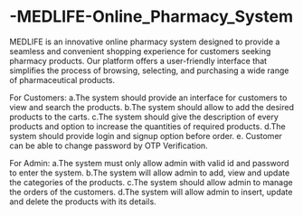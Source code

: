 # -MEDLIFE-Online_Pharmacy_System
MEDLIFE is an innovative online pharmacy system designed to provide a seamless and convenient shopping experience for customers seeking pharmacy products. Our platform offers a user-friendly interface that simplifies the process of browsing, selecting, and purchasing a wide range of pharmaceutical products.

For Customers: 
a.The system should provide an interface for customers to view and search the 
products. 
b.The system should allow to add the desired products to the carts. 
c.The system should give the description of every products and option to increase the 
quantities of required products. 
d.The system should provide login and signup option before order. 
e. Customer can be able to change password by OTP Verification.

For Admin: 
a.The system must only allow admin with valid id and password to enter the system. 
b.The system will allow admin to add, view and update the categories of the products. 
c.The system should allow admin to manage the orders of the customers. 
d.The system will allow admin to insert, update and delete the products with its 
details.
